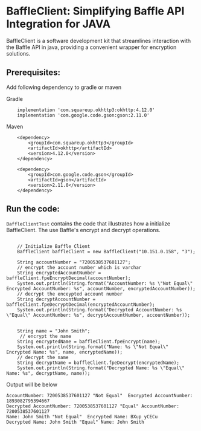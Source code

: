
# BaffleClient: Simplifying Baffle API Integration for JAVA

BaffleClient is a software development kit that streamlines interaction with the Baffle API in java, providing a convenient
wrapper for encryption solutions.

## Prerequisites:

Add following dependency to gradle or maven 

Gradle
```
    implementation 'com.squareup.okhttp3:okhttp:4.12.0'
    implementation 'com.google.code.gson:gson:2.11.0'
```        

Maven
```
    <dependency>
        <groupId>com.squareup.okhttp3</groupId>
        <artifactId>okhttp</artifactId>
        <version>4.12.0</version>
    </dependency>

    <dependency>
        <groupId>com.google.code.gson</groupId>
        <artifactId>gson</artifactId>
        <version>2.11.0</version>
    </dependency>
```

## Run the code:

`BaffleClientTest`  contains the code that illustrates how a initialize BaffleClient. The 
use Baffle's encrypt and decrypt operations.

```

    // Initialize Baffle Client
    BaffleClient baffleClient = new BaffleClient("10.151.0.158", "3");

    String accountNumber = "7200538537601127";
    // encrypt the account number which is varchar
    String encryptedAccountNumber = baffleClient.fpeEncryptDecimal(accountNumber);
    System.out.println(String.format("AccountNumber: %s \"Not Equal\"  Encrypted AccountNumber: %s", accountNumber, encryptedAccountNumber));
    // decrypt the enceypted account number
    String decryptAccountNumber = baffleClient.fpeDecryptDecimal(encryptedAccountNumber);
    System.out.println(String.format("Decrypted AccountNumber: %s \"Equal\" AccountNumber: %s", decryptAccountNumber, accountNumber));


    String name = "John Smith";
     // encrypt the name
    String encryptedName = baffleClient.fpeEncrypt(name);
    System.out.println(String.format("Name: %s \"Not Equal\"  Encrypted Name: %s", name, encryptedName));
    // decrypt the name
    String decryptName = baffleClient.fpeDecrypt(encryptedName);
    System.out.println(String.format("Decrypted Name: %s \"Equal\" Name: %s", decryptName, name));
```

Output will be below
```
AccountNumber: 7200538537601127 "Not Equal"  Encrypted AccountNumber: 1893082795394667
Decrypted AccountNumber: 7200538537601127 "Equal" AccountNumber: 7200538537601127
Name: John Smith "Not Equal"  Encrypted Name: BXup yCECu
Decrypted Name: John Smith "Equal" Name: John Smith
```
